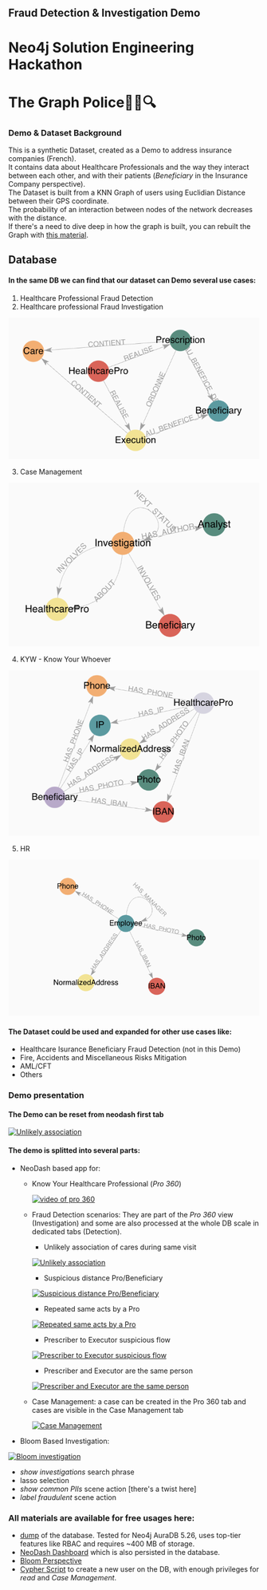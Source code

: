 ## Fraud Detection & Investigation Demo

# Neo4j Solution Engineering Hackathon
# The Graph Police🕵️‍♂️🔍


### Demo & Dataset Background

This is a synthetic Dataset, created as a Demo to address insurance companies (French).
<br/>It contains data about Healthcare Professionals and the way they interact between each other, and with their patients (_Beneficiary_ in the Insurance Company perspective).
<br/>The Dataset is built from a KNN Graph of users using Euclidian Distance between their GPS coordinate.
<br/>The probability of an interaction between nodes of the network decreases with the distance.
<br/>If there's a need to dive deep in how the graph is built, you can rebuilt the Graph with [this material](./ingestion/). 

## Database

#### In the same DB we can find that our dataset can Demo several use cases:

1. Healthcare Professional Fraud Detection
2. Healthcare professional Fraud Investigation

![healthcare_model](https://github.com/halftermeyer/neo4j-7g-healthcare-pro-fraud-detection/blob/main/media/healthcare_model.png?raw=true)

3. Case Management

![case_mngt_model](https://github.com/halftermeyer/neo4j-7g-healthcare-pro-fraud-detection/blob/main/media/case_mngt_model.png?raw=true)


4. KYW - Know Your Whoever

![kyw_model](https://github.com/halftermeyer/neo4j-7g-healthcare-pro-fraud-detection/blob/main/media/kyw_model.png?raw=true)

5. HR


![hr_model](https://github.com/halftermeyer/neo4j-7g-healthcare-pro-fraud-detection/blob/main/media/hr_model.png?raw=true)

#### The Dataset could be used and expanded for other use cases like:

- Healthcare Isurance Beneficiary Fraud Detection (not in this Demo)
- Fire, Accidents and Miscellaneous Risks Mitigation
- AML/CFT
- Others


### Demo presentation
#### The Demo can be reset from neodash first tab

[![Unlikely association](https://img.youtube.com/vi/ifqc-LkD4-4/0.jpg)](https://www.youtube.com/watch?v=ifqc-LkD4-4)


#### The demo is splitted into several parts:
- NeoDash based app for:
  - Know Your Healthcare Professional (_Pro 360_)

    [![video of pro 360](https://img.youtube.com/vi/dMyeZlyMNMo/0.jpg)](https://www.youtube.com/watch?v=dMyeZlyMNMo)

  - Fraud Detection scenarios: They are part of the _Pro 360_ view (Investigation) and some are also processed at the whole DB scale in dedicated tabs (Detection).
    - Unlikely association of cares during same visit

    [![Unlikely association](https://img.youtube.com/vi/uub31K26SSU/0.jpg)](https://www.youtube.com/watch?v=uub31K26SSU)
    - Suspicious distance Pro/Beneficiary


    [![Suspicious distance Pro/Beneficiary](https://img.youtube.com/vi/yHFxZcJOyNQ/0.jpg)](https://www.youtube.com/watch?v=yHFxZcJOyNQ)

    - Repeated same acts by a Pro

    [![Repeated same acts by a Pro](https://img.youtube.com/vi/QhO74O4Cf8s/0.jpg)](https://www.youtube.com/watch?v=QhO74O4Cf8s)

    - Prescriber to Executor suspicious flow

    [![Prescriber to Executor suspicious flow](https://img.youtube.com/vi/_F0jSwURNgU/0.jpg)](https://www.youtube.com/watch?v=_F0jSwURNgU)

    - Prescriber and Executor are the same person

    [![Prescriber and Executor are the same person](https://img.youtube.com/vi/dc2a4a0WPh8/0.jpg)](https://www.youtube.com/watch?v=dc2a4a0WPh8)

  - Case Management: a case can be created in the Pro 360 tab and cases are visible in the Case Management tab

    [![Case Management](https://img.youtube.com/vi/w0mxS5Laf1g/0.jpg)](https://www.youtube.com/watch?v=w0mxS5Laf1g)
    
- Bloom Based Investigation:

[![Bloom investigation](https://img.youtube.com/vi/dhg7m-rmy60/0.jpg)](https://www.youtube.com/watch?v=dhg7m-rmy60)

  - *show investigations* search phrase
  - lasso selection
  - *show common PIIs* scene action [there's a twist here]
  - *label fraudulent* scene action

### All materials are available for free usages here:
- [dump](./TheGraphPolice_dump_auradb_5.6.tar) of the database. Tested for Neo4j AuraDB 5.26, uses top-tier features like RBAC and requires ~400 MB of storage.
- [NeoDash Dashboard](./TheGraphPolice_dashboard_fraud_detection.json) which is also persisted in the database.
- [Bloom Perspective](./TheGraphPolice_bloom_perspective_fraud_investigation.json)
- [Cypher Script](./example_create_user_rbac.cypher) to create a new user on the DB, with enough privileges for *read* and *Case Management*.

